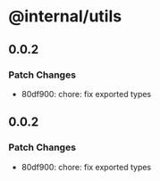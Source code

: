 # @internal/utils

## 0.0.2

### Patch Changes

- 80df900: chore: fix exported types

## 0.0.2

### Patch Changes

- 80df900: chore: fix exported types
